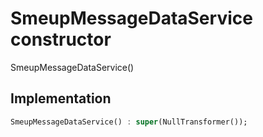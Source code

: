 


# SmeupMessageDataService constructor







SmeupMessageDataService()





## Implementation

```dart
SmeupMessageDataService() : super(NullTransformer());
```







